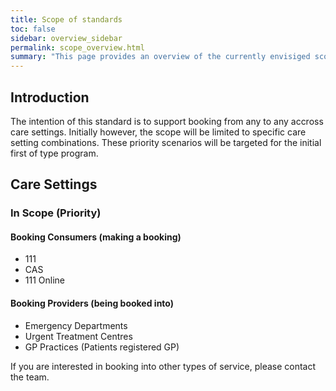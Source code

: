 ```yaml
---
title: Scope of standards
toc: false
sidebar: overview_sidebar
permalink: scope_overview.html
summary: "This page provides an overview of the currently envisiged scope for this standard"
---
```


## Introduction

The intention of this standard is to support booking from any to any accross care settings. Initially however, the scope will be limited to specific care setting combinations. These priority scenarios will be targeted for the initial first of type program.

## Care Settings

### In Scope (Priority)

#### Booking Consumers (making a booking)

* 111 
* CAS
* 111 Online

#### Booking Providers (being booked into)

* Emergency Departments
* Urgent Treatment Centres
* GP Practices (Patients registered GP)

If you are interested in booking into other types of service, please contact the team.
